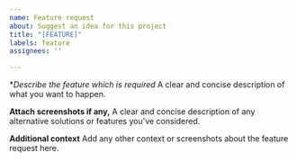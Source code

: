 ```yaml
---
name: Feature request
about: Suggest an idea for this project
title: "[FEATURE]"
labels: feature
assignees: ''

---
```


**Describe the feature which is required*
A clear and concise description of what you want to happen.

**Attach screenshots if any,**
A clear and concise description of any alternative solutions or features you've considered.

**Additional context**
Add any other context or screenshots about the feature request here.
